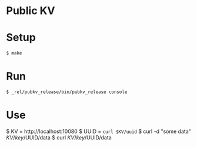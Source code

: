 Public KV
=========

Setup
=====
```
$ make
```

Run
===

```
$ _rel/pubkv_release/bin/pubkv_release console
```

Use
===

$ KV = http://localhost:10080
$ UUID = `curl $KV/uuid`
$ curl -d "some data" $KV/key/$UUID/data
$ curl $KV/key/$UUID/data
